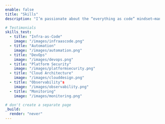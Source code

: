 ```yaml
---
enable: false
title: "Skills"
description: "I’m passionate about the “everything as code” mindset—managing not just pipelines and monitoring but also the orchestration of Kubernetes clusters. I build and automate cloud platforms using infrastructure-as-code, so every part of the system is repeatable, scalable, and transparent. My approach combines modern DevOps practices with a focus on platform security and observability, ensuring that environments run smoothly and securely."

# Testimonials
skills_test:
  - title: "Infra-as-Code"
    image: "/images/infraascode.png"
  - title: "Automation"
    image: "/images/automation.png"
  - title: "DevOps"
    image: "/images/devops.png"
  - title: "Platform Security"
    image: "/images/platformsecurity.png"
  - title: "Cloud Architecture"
    image: "/images/clouddesign.png"
  - title: "Observability"s
    image: "/images/observability.png"
  - title: "Monitoring"
    image: "/images/monitoring.png"

# don't create a separate page
_build:
  render: "never"
---
```


